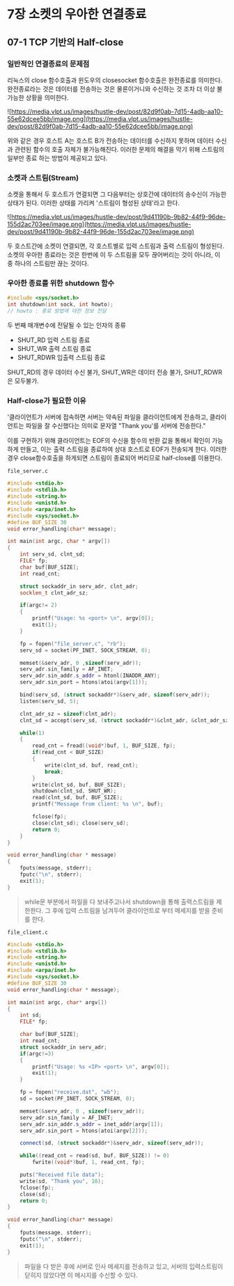 # 7장 소켓의 우아한 연결종료

## 07-1 TCP 기반의 Half-close

### 일반적인 연결종료의 문제점

리눅스의 close 함수호출과 윈도우의 closesocket 함수호출은 완전종료를 의미한다. 완전종료라는 것은 데이터를 전송하는 것은 물론이거니와 수신하는 것 조차 더 이상 불가능한 상황을 의미한다.

![https://media.vlpt.us/images/hustle-dev/post/82d9f0ab-7d15-4adb-aa10-55e62dcee5bb/image.png](https://media.vlpt.us/images/hustle-dev/post/82d9f0ab-7d15-4adb-aa10-55e62dcee5bb/image.png)

위와 같은 경우 호스트 A는 호스트 B가 전송하는 데이터를 수신하지 못하며 데이터 수신과 관련된 함수의 호출 자체가 불가능해진다. 이러한 문제의 해결을 막기 위해 스트림의 일부만 종료 하는 방법이 제공되고 있다.

### 소켓과 스트림(Stream)

소켓을 통해서 두 호스트가 연결되면 그 다음부터는 상호간에 데이터의 송수신이 가능한 상태가 된다. 이러한 상태를 가리켜 '스트림이 형성된 상태'라고 한다.

![https://media.vlpt.us/images/hustle-dev/post/9d41190b-9b82-44f9-96de-155d2ac703ee/image.png](https://media.vlpt.us/images/hustle-dev/post/9d41190b-9b82-44f9-96de-155d2ac703ee/image.png)

두 호스트간에 소켓이 연결되면, 각 호스트별로 입력 스트림과 출력 스트림이 형성된다. 소켓의 우아한 종료라는 것은 한번에 이 두 스트림을 모두 끊어버리는 것이 아니라, 이 중 하나의 스트림만 끊는 것이다.

### 우아한 종료를 위한 shutdown 함수

```cpp
#include <sys/socket.h>
int shutdown(int sock, int howto);
// howto : 종료 방법에 대한 정보 전달
```

두 번째 매개변수에 전달될 수 있는 인자의 종류

* SHUT\_RD 입력 스트림 종료
* SHUT\_WR 출력 스트림 종료
* SHUT\_RDWR 입출력 스트림 종료

SHUT\_RD의 경우 데이터 수신 불가, SHUT\_WR은 데이터 전송 불가, SHUT\_RDWR은 모두불가.

### Half-close가 필요한 이유

'클라이언트가 서버에 접속하면 서버는 약속된 파일을 클라이언트에게 전송하고, 클라이언트는 파일을 잘 수신했다는 의미로 문자열 "Thank you'를 서버에 전송한다."

이를 구현하기 위해 클라이언트는 EOF의 수신을 함수의 반환 값을 통해서 확인이 가능하게 만들고, 이는 출력 스트림을 종료하여 상대 호스트로 EOF가 전송되게 한다. 이러한 경우 close함수호출을 하게되면 스트림이 종료되어 버리므로 half-close를 이용한다.

`file_server.c`

```cpp
#include <stdio.h>
#include <stdlib.h>
#include <string.h>
#include <unistd.h>
#include <arpa/inet.h>
#include <sys/socket.h>
#define BUF_SIZE 30
void error_handling(char* message);

int main(int argc, char * argv[])
{
    int serv_sd, clnt_sd;
    FILE* fp;
    char buf[BUF_SIZE];
    int read_cnt;

    struct sockaddr_in serv_adr, clnt_adr;
    socklen_t clnt_adr_sz;

    if(argc!= 2)
    {
        printf("Usage: %s <port> \n", argv[0]);
        exit(1);
    }

    fp = fopen("file_server.c", "rb");
    serv_sd = socket(PF_INET, SOCK_STREAM, 0);

    memset(&serv_adr, 0 ,sizeof(serv_adr));
    serv_adr.sin_family = AF_INET;
    serv_adr.sin_addr.s_addr = htonl(INADDR_ANY);
    serv_adr.sin_port = htons(atoi(argv[1]));

    bind(serv_sd, (struct sockaddr*)&serv_adr, sizeof(serv_adr));
    listen(serv_sd, 5);

    clnt_adr_sz = sizeof(clnt_adr);
    clnt_sd = accept(serv_sd, (struct sockaddr*)&clnt_adr, &clnt_adr_sz);

    while(1)
    {
        read_cnt = fread((void*)buf, 1, BUF_SIZE, fp);
        if(read_cnt < BUF_SIZE)
        {
            write(clnt_sd, buf, read_cnt);
            break;
        }
        write(clnt_sd, buf, BUF_SIZE);
        shutdown(clnt_sd, SHUT_WR);
        read(clnt_sd, buf, BUF_SIZE);
        printf("Message from client: %s \n", buf);

        fclose(fp);
        close(clnt_sd); close(serv_sd);
        return 0;
    }
}

void error_handling(char * message)
{
    fputs(message, stderr);
    fputc("\n", stderr);
    exit(1);
}
```

> while문 부분에서 파일을 다 보내주고나서 shutdown을 통해 출력스트림을 제한한다. 그 후에 입력 스트림을 남겨두어 클라이언트로 부터 메세지를 받을 준비를 한다.

`file_client.c`

```cpp
#include <stdio.h>
#include <stdlib.h>
#include <string.h>
#include <unistd.h>
#include <arpa/inet.h>
#include <sys/socket.h>
#define BUF_SIZE 30
void error_handling(char * message);

int main(int argc, char* argv[])
{
    int sd;
    FILE* fp;

    char buf[BUF_SIZE];
    int read_cnt;
    struct sockaddr_in serv_adr;
    if(argc!=3)
    {
        printf("Usage: %s <IP> <port> \n", argv[0]);
        exit(1);
    }

    fp = fopen("receive.dat", "wb");
    sd = socket(PF_INET, SOCK_STREAM, 0);

    memset(&serv_adr, 0 , sizeof(serv_adr));
    serv_adr.sin_family = AF_INET;
    serv_adr.sin_addr.s_addr = inet_addr(argv[1]);
    serv_adr.sin_port = htons(atoi(argv[2]));

    connect(sd, (struct sockaddr*)&serv_adr, sizeof(serv_adr));

    while((read_cnt = read(sd, buf, BUF_SIZE)) != 0)
        fwrite((void*)buf, 1, read_cnt, fp);

    puts("Received file data");
    write(sd, "Thank you", 10);
    fclose(fp);
    close(sd);
    return 0;
}

void error_handling(char* message)
{
    fputs(message, stderr);
    fputc("\n", stderr);
    exit(1);
}
```

> 파일을 다 받은 후에 서버로 인사 메세지를 전송하고 있고, 서버의 입력스트림이 닫히지 않았다면 이 메시지를 수신할 수 있다.

